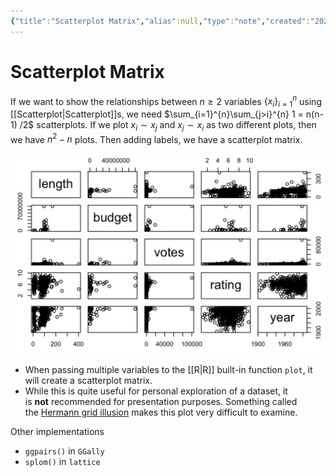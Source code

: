 ```yaml
---
{"title":"Scatterplot Matrix","alias":null,"type":"note","created":"2022-10-13T01:12:05","modified":"2022-10-13T01:37:30","dg-publish":true,"sup":["edav"],"state":"done","related":["scatterplot"],"permalink":"/scatterplot-matrix/","dgPassFrontmatter":true,"updated":"2022-10-13T01:37:30"}
---
```



# Scatterplot Matrix

If we want to show the relationships between $n \geq 2$ variables $\{ x_i \}_{i=1}^{n}$ using [[Scatterplot\|Scatterplot]]s, we need $\sum_{i=1}^{n}\sum_{j>i}^{n} 1 = n(n-1) /2$ scatterplots. If we plot $x _i \sim x_j$ and  $x_j \sim x _i$ as two different plots, then we have $n^{2} - n$ plots. Then adding labels, we have a scatterplot matrix.

![](https://raw.githubusercontent.com/zcysxy/Figurebed/master/img/20221013011906.png)

- <span class="alt-check alt-check-tip">When passing multiple variables to the [[R\|R]] built-in function `plot`, it will create a scatterplot matrix.</span>
- <span class="alt-check alt-check-rmk">While this is quite useful for personal exploration of a dataset, it is **not** recommended for presentation purposes. Something called the [Hermann grid illusion](https://en.wikipedia.org/wiki/Grid_illusion) makes this plot very difficult to examine.</span>

Other implementations

- `ggpairs()` in `GGally`
- `splom()` in `lattice`
